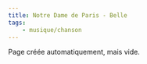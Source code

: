 ```yaml
---
title: Notre Dame de Paris - Belle
tags:
    - musique/chanson
---
```


Page créée automatiquement, mais vide.
